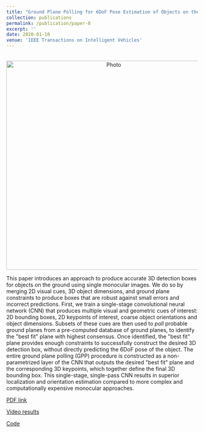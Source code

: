 ```yaml
---
title: "Ground Plane Polling for 6DoF Pose Estimation of Objects on the Road"
collection: publications
permalink: /publication/paper-8
excerpt: ''
date: 2020-01-10
venue: 'IEEE Transactions on Intelligent Vehicles'
---
```

<p align="center">
  <img src="https://arangesh.github.io/images/paper-6-im.png?raw=true" alt="Photo" style="width: 550px;"/> 
</p>

This paper introduces an approach to produce accurate 3D detection boxes for objects on the ground using single monocular images. We do so by merging 2D visual cues, 3D object dimensions, and ground plane constraints to produce boxes that are robust against small errors and incorrect predictions. First, we train a single-stage convolutional neural network (CNN) that produces multiple visual and geometric cues of interest: 2D bounding boxes, 2D keypoints of interest, coarse object orientations and object dimensions. Subsets of these cues are then used to *poll* probable ground planes from a pre-computed database of ground planes, to identify the "best fit" plane with highest consensus. Once identified, the "best fit" plane provides enough constraints to successfully construct the desired 3D detection box, without directly predicting the 6DoF pose of the object. The entire ground plane polling (GPP) procedure is constructed as a non-parametrized layer of the CNN that outputs the desired "best fit" plane and the corresponding 3D keypoints, which together define the final 3D bounding box.  This single-stage, single-pass CNN results in superior localization and orientation estimation compared to more complex and computationally expensive monocular approaches.

[PDF link](http://cvrr.ucsd.edu/publications/2020/GPP.pdf)

[Video results](https://www.youtube.com/watch?v=jvX6hR8z1T8&list=PLUebh5NWCQUaplkmtZD5tnti29U1G-08H&index=2)

[Code](https://github.com/arangesh/Ground-Plane-Polling)
